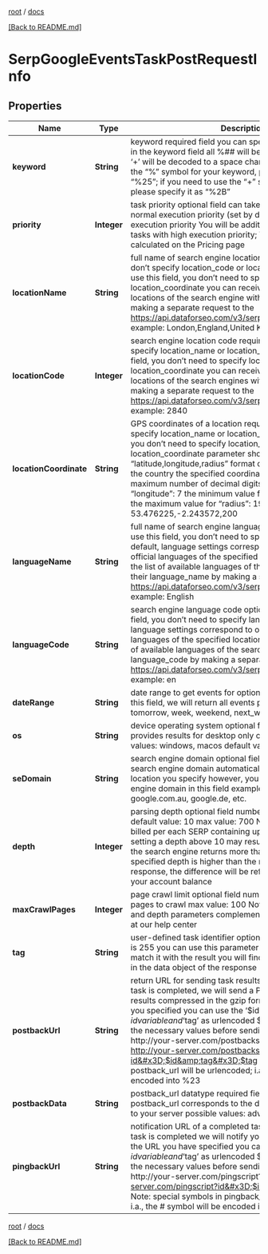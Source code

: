 [root](./../ "root") / [docs](./ "docs")

[[Back to README.md]](./../README.md "[Back to README.md]")

# SerpGoogleEventsTaskPostRequestInfo

## Properties

| Name | Type | Description | Notes |
|------------ | ------------- | ------------- | -------------|
|**keyword** | **String** | keyword required field you can specify up to 700 symbols in the keyword field all %## will be decoded (plus symbol ‘+’ will be decoded to a space character) if you need to use the “%” symbol for your keyword, please specify it as “%25”; if you need to use the “+” symbol for your keyword, please specify it as “%2B” |  [optional] |
|**priority** | **Integer** | task priority optional field can take the following values: 1 – normal execution priority (set by default); 2 – high execution priority You will be additionally charged for the tasks with high execution priority; The cost can be calculated on the Pricing page |  [optional] |
|**locationName** | **String** | full name of search engine location required field if you don’t specify location_code or location_coordinate if you use this field, you don’t need to specify location_code or location_coordinate you can receive the list of available locations of the search engine with their location_name by making a separate request to the https://api.dataforseo.com/v3/serp/google/events/locations example: London,England,United Kingdom |  [optional] |
|**locationCode** | **Integer** | search engine location code required field if you don’t specify location_name or location_coordinate if you use this field, you don’t need to specify location_name or location_coordinate you can receive the list of available locations of the search engines with their location_code by making a separate request to the https://api.dataforseo.com/v3/serp/google/events/locations example: 2840 |  [optional] |
|**locationCoordinate** | **String** | GPS coordinates of a location required field if you don’t specify location_name or location_code if you use this field, you don’t need to specify location_name or location_code location_coordinate parameter should be specified in the “latitude,longitude,radius” format data will be provided for the country the specified coordinates belong to the maximum number of decimal digits for “latitude” and “longitude”: 7 the minimum value for “radius”: 199.9 (mm) the maximum value for “radius”: 199999 (mm) example: 53.476225,-2.243572,200 |  [optional] |
|**languageName** | **String** | full name of search engine language optional field if you use this field, you don’t need to specify language_code by default, language settings correspond to one of the local official languages of the specified location you can receive the list of available languages of the search engine with their language_name by making a separate request to the https://api.dataforseo.com/v3/serp/google/languages example: English |  [optional] |
|**languageCode** | **String** | search engine language code optional field if you use this field, you don’t need to specify language_name by default, language settings correspond to one of the local official languages of the specified location you can receive the list of available languages of the search engine with their language_code by making a separate request to the https://api.dataforseo.com/v3/serp/google/languages example: en |  [optional] |
|**dateRange** | **String** | date range to get events for optional field if you do not use this field, we will return all events possible values: today, tomorrow, week, weekend, next_week, month, next_month |  [optional] |
|**os** | **String** | device operating system optional field note that this API provides results for desktop only choose from the following values: windows, macos default value: windows |  [optional] |
|**seDomain** | **String** | search engine domain optional field we choose the relevant search engine domain automatically according to the location you specify however, you can set a custom search engine domain in this field example: google.co.uk, google.com.au, google.de, etc. |  [optional] |
|**depth** | **Integer** | parsing depth optional field number of results in SERP default value: 10 max value: 700 Note: your account will be billed per each SERP containing up to 10 results; thus, setting a depth above 10 may result in additional charges if the search engine returns more than 10 results; if the specified depth is higher than the number of results in the response, the difference will be refunded automatically to your account balance |  [optional] |
|**maxCrawlPages** | **Integer** | page crawl limit optional field number of search results pages to crawl max value: 100 Note: the max_crawl_pages and depth parameters complement each other; learn more at our help center |  [optional] |
|**tag** | **String** | user-defined task identifier optional field the character limit is 255 you can use this parameter to identify the task and match it with the result you will find the specified tag value in the data object of the response |  [optional] |
|**postbackUrl** | **String** | return URL for sending task results optional field once the task is completed, we will send a POST request with its results compressed in the gzip format to the postback_url you specified you can use the ‘$id’ string as a $id variable and ‘$tag’ as urlencoded $tag variable. We will set the necessary values before sending the request. example: http://your-server.com/postbackscript?id&#x3D;$id http://your-server.com/postbackscript?id&#x3D;$id&amp;tag&#x3D;$tag Note: special symbols in postback_url will be urlencoded; i.a., the # symbol will be encoded into %23 |  [optional] |
|**postbackData** | **String** | postback_url datatype required field if you specify postback_url corresponds to the datatype that will be sent to your server possible values: advanced |  [optional] |
|**pingbackUrl** | **String** | notification URL of a completed task optional field when a task is completed we will notify you by GET request sent to the URL you have specified you can use the ‘$id’ string as a $id variable and ‘$tag’ as urlencoded $tag variable. We will set the necessary values before sending the request. example: http://your-server.com/pingscript?id&#x3D;$id http://your-server.com/pingscript?id&#x3D;$id&amp;tag&#x3D;$tag Note: special symbols in pingback_url will be urlencoded; i.a., the # symbol will be encoded into %23 |  [optional] |

[root](./../ "root") / [docs](./ "docs")

[[Back to README.md]](./../README.md "[Back to README.md]")